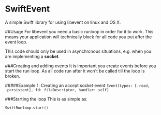 # SwiftEvent

A simple Swift library for using libevent on linux and OS X.

##Usage
For libevent you need a basic runloop in order for it to work. This means your application will technically block for all code you put after the event loop.

This code should only be used in asynchronous situations, e.g. when you are implementing a **socket**.

###Creating and adding events
It is important you create events before you start the run loop. As all code run after it won't be called till the loop is broken.

#####Example 1: Creating an accept socket event
`Event(types: [.read, .persistent], fd: fileDescriptor, handler: self)`

###Starting the loop
This is as simple as:

`SwiftRunloop.start()`


